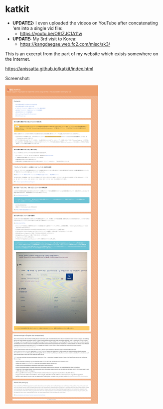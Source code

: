 # katkit

- **UPDATE2:** I even uploaded the videos on YouTube after concatenating 'em into a single vid file: 
  - https://youtu.be/O9tZJC1A11w
- **UPDATE:** My 3rd visit to Korea: 
  - https://kangdaegae.web.fc2.com/misc/sk3/

This is an excerpt from the part of my website which exists somewhere on the Internet. 

https://anissatta.github.io/katkit/index.html

Screenshot: 

![screenshot](screenshot.png)

